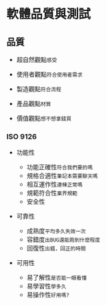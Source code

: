 # 軟體品質與測試
## 品質
* 超自然觀點```感受```

* 使用者觀點```符合使用者需求```

* 製造觀點```符合流程```

* 產品觀點```材質```

* 價值觀點```想不想拿錢買```

### ISO 9126
* 功能性
  - 功能正確性```符合我們要的嗎```
  - 規格合適性```筆記本需要聊天嗎```
  - 相互運作性```連棟正常嗎```
  - 規範符合性```業界規範```
  - 安全性

* 可靠性
  - 成熟度```平均多久失效一次```
  - 容錯度```出BUG還能跑到什麼程度```
  - 回復性```出錯，回正的時間```

* 可用性
  - 易了解性```是否能一眼看懂```
  - 易學習性```學多久```
  - 易操作性```好用嗎?```
